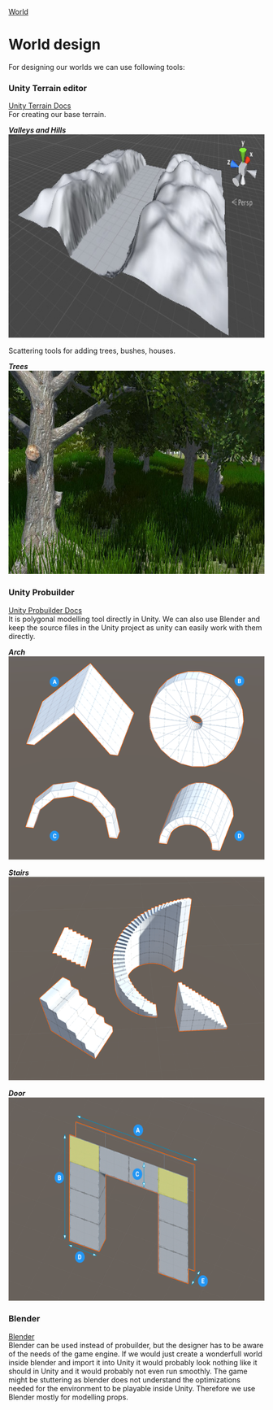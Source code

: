 [World](world.md)

# World design

For designing our worlds we can use following tools:

### Unity Terrain editor
[Unity Terrain Docs](https://docs.unity3d.com/Manual/script-Terrain.html)  
For creating our base terrain.

***Valleys and Hills***  
<img src="../../img/terrrain_valleys_hills.png" alt="valleys hills" height="400"/>

Scattering tools for adding trees, bushes, houses.

***Trees***  
<img src="../../img/terrain_trees.jpg" alt="terrain trees" height="400"/>

### Unity Probuilder
[Unity Probuilder Docs](https://docs.unity3d.com/Manual/com.unity.probuilder.html)  
It is polygonal modelling tool directly in Unity.
We can also use Blender and keep the source files in the Unity project
as unity can easily work with them directly.

***Arch***  
<img src="../../img/probuilder_arch.png" alt="arch" height="400"/>

***Stairs***  
<img src="../../img/probuilder_stairs.png" alt="stairs" height="400"/>

***Door***  
<img src="../../img/probuilder_door.png" alt="door" height="400"/>

### Blender
[Blender](https://www.blender.org/)  
Blender can be used instead of probuilder, but the designer has to be aware of the needs of the game engine.
If we would just create a wonderfull world inside blender and import it into Unity it would probably look
nothing like it should in Unity and it would probably not even run smoothly. The game might be stuttering
as blender does not understand the optimizations needed for the environment to be playable inside Unity.
Therefore we use Blender mostly for modelling props. 